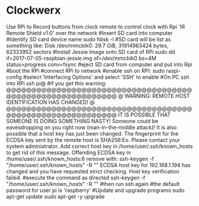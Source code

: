 # Clockwerx
Use RPi to Record buttons from clock remote to control clock with Rpi 'IR Remote Shield v1.0' over the network
#Insert SD card into computer
#Identify SD card device name
sudo fdisk -l
#SD card will be list as something like:
Disk /dev/mmcblk0: 29.7 GiB, 31914983424 bytes, 62333952 sectors
#Install Jessie Image onto SD card of RPi
sudo dd if=2017-07-05-raspbian-jessie.img of=/dev/mmcblk0 bs=4M status=progress conv=fsync
#eject SD card from computer and put into Rpi
#boot the RPi
#connect RPi to network
#enable ssh on RPI:
sudo raspi-config
#select 'Interfacing Options' and select 'SSH' to enable
#On PC ssh into RPi
ssh pi@<RPI IP Address>
#if you get this warning:
@@@@@@@@@@@@@@@@@@@@@@@@@@@@@@@@@@@@@@@@@@@@@@@@@@@@@@@@@@@
@    WARNING: REMOTE HOST IDENTIFICATION HAS CHANGED!     @
@@@@@@@@@@@@@@@@@@@@@@@@@@@@@@@@@@@@@@@@@@@@@@@@@@@@@@@@@@@
IT IS POSSIBLE THAT SOMEONE IS DOING SOMETHING NASTY!
Someone could be eavesdropping on you right now (man-in-the-middle attack)!
It is also possible that a host key has just been changed.
The fingerprint for the ECDSA key sent by the remote host is
SHA256:E<given SHA256 key>o.
Please contact your system administrator.
Add correct host key in /home/user/.ssh/known_hosts to get rid of this message.
Offending ECDSA key in /home/user/.ssh/known_hosts:6
  remove with:
  ssh-keygen -f "/home/user/.ssh/known_hosts" -R "<RPi IP Address>"
ECDSA host key for 192.168.1.194 has changed and you have requested strict checking.
Host key verification failed.
#execute the command as directed
ssh-keygen -f "/home/user/.ssh/known_hosts" -R "<RPi IP Address>"
#then run ssh again
#the default password for user pi is 'raspberry'
#Update and upgrade programs
sudo apt-get update
sudo apt-get -y upgrade
